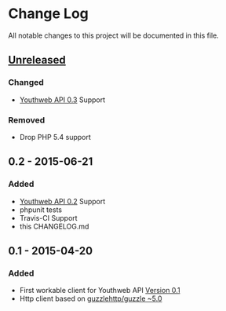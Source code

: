 # Change Log
All notable changes to this project will be documented in this file.

## [Unreleased][unreleased]
### Changed
- [Youthweb API 0.3](https://github.com/youthweb/youthweb-api/releases/tag/0.3) Support
### Removed
- Drop PHP 5.4 support

## 0.2 - 2015-06-21
### Added
- [Youthweb API 0.2](https://github.com/youthweb/youthweb-api/releases/tag/0.2) Support
- phpunit tests
- Travis-CI Support
- this CHANGELOG.md

## 0.1 - 2015-04-20
### Added
- First workable client for Youthweb API  [Version 0.1](https://github.com/youthweb/youthweb-api/releases/tag/0.1)
- Http client based on [guzzlehttp/guzzle ~5.0](https://github.com/guzzle/guzzle)

[unreleased]: https://github.com/youthweb/php-youthweb-api/compare/0.2...HEAD
[0.2]: https://github.com/youthweb/php-youthweb-api/compare/0.1...0.2
